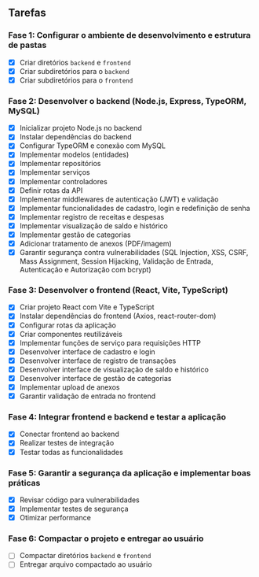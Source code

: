 ## Tarefas

### Fase 1: Configurar o ambiente de desenvolvimento e estrutura de pastas

-   [x] Criar diretórios `backend` e `frontend`
-   [x] Criar subdiretórios para o `backend`
-   [x] Criar subdiretórios para o `frontend`

### Fase 2: Desenvolver o backend (Node.js, Express, TypeORM, MySQL)

-   [x] Inicializar projeto Node.js no backend
-   [x] Instalar dependências do backend
-   [x] Configurar TypeORM e conexão com MySQL
-   [x] Implementar modelos (entidades)
-   [x] Implementar repositórios
-   [x] Implementar serviços
-   [x] Implementar controladores
-   [x] Definir rotas da API
-   [x] Implementar middlewares de autenticação (JWT) e validação
-   [x] Implementar funcionalidades de cadastro, login e redefinição de senha
-   [x] Implementar registro de receitas e despesas
-   [x] Implementar visualização de saldo e histórico
-   [x] Implementar gestão de categorias
-   [x] Adicionar tratamento de anexos (PDF/imagem)
-   [x] Garantir segurança contra vulnerabilidades (SQL Injection, XSS, CSRF, Mass Assignment, Session Hijacking, Validação de Entrada, Autenticação e Autorização com bcrypt)

### Fase 3: Desenvolver o frontend (React, Vite, TypeScript)

-   [x] Criar projeto React com Vite e TypeScript
-   [x] Instalar dependências do frontend (Axios, react-router-dom)
-   [x] Configurar rotas da aplicação
-   [x] Criar componentes reutilizáveis
-   [x] Implementar funções de serviço para requisições HTTP
-   [x] Desenvolver interface de cadastro e login
-   [x] Desenvolver interface de registro de transações
-   [x] Desenvolver interface de visualização de saldo e histórico
-   [x] Desenvolver interface de gestão de categorias
-   [x] Implementar upload de anexos
-   [x] Garantir validação de entrada no frontend

### Fase 4: Integrar frontend e backend e testar a aplicação

-   [x] Conectar frontend ao backend
-   [x] Realizar testes de integração
-   [x] Testar todas as funcionalidades

### Fase 5: Garantir a segurança da aplicação e implementar boas práticas

-   [x] Revisar código para vulnerabilidades
-   [x] Implementar testes de segurança
-   [x] Otimizar performance

### Fase 6: Compactar o projeto e entregar ao usuário

-   [ ] Compactar diretórios `backend` e `frontend`
-   [ ] Entregar arquivo compactado ao usuário
